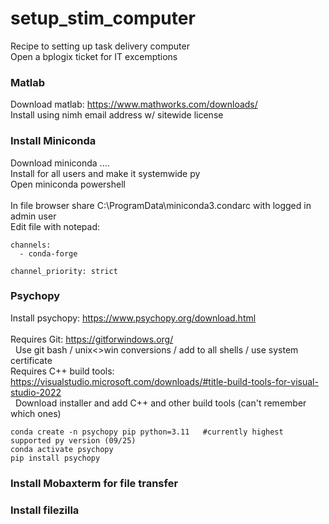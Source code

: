 # setup_stim_computer
Recipe to setting up task delivery computer <br>
Open a bplogix ticket for IT excemptions <br>

### Matlab
Download matlab: https://www.mathworks.com/downloads/ <br>
Install using nimh email address w/ sitewide license <br>

### Install Miniconda 
Download miniconda .... <br>
Install for all users and make it systemwide py <br>
Open miniconda powershell <br>
<br>
In file browser share C:\ProgramData\miniconda3\.condarc  with logged in admin user <br>
Edit file with notepad: 
```
channels:
  - conda-forge

channel_priority: strict
```

### Psychopy 
Install psychopy: https://www.psychopy.org/download.html <br><br>
Requires Git:  https://gitforwindows.org/ <br>
&nbsp;&nbsp;Use git bash / unix<>win conversions / add to all shells / use system certificate <br>
Requires C++ build tools: https://visualstudio.microsoft.com/downloads/#title-build-tools-for-visual-studio-2022 <br>
&nbsp;&nbsp;Download installer and add C++ and other build tools (can't remember which ones) <br>


```
conda create -n psychopy pip python=3.11   #currently highest supported py version (09/25)
conda activate psychopy
pip install psychopy 
```

### Install Mobaxterm for file transfer


### Install filezilla





